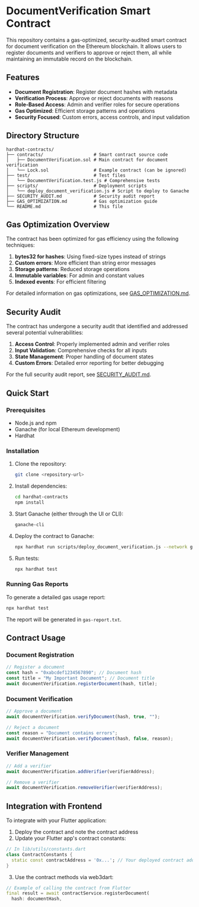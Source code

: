 # DocumentVerification Smart Contract

This repository contains a gas-optimized, security-audited smart contract for document verification on the Ethereum blockchain. It allows users to register documents and verifiers to approve or reject them, all while maintaining an immutable record on the blockchain.

## Features

- **Document Registration**: Register document hashes with metadata
- **Verification Process**: Approve or reject documents with reasons
- **Role-Based Access**: Admin and verifier roles for secure operations
- **Gas Optimized**: Efficient storage patterns and operations
- **Security Focused**: Custom errors, access controls, and input validation

## Directory Structure

```
hardhat-contracts/
├── contracts/                   # Smart contract source code
│   ├── DocumentVerification.sol # Main contract for document verification
│   └── Lock.sol                 # Example contract (can be ignored)
├── test/                        # Test files
│   └── DocumentVerification.test.js # Comprehensive tests
├── scripts/                     # Deployment scripts
│   └── deploy_document_verification.js # Script to deploy to Ganache
├── SECURITY_AUDIT.md            # Security audit report
├── GAS_OPTIMIZATION.md          # Gas optimization guide
└── README.md                    # This file
```

## Gas Optimization Overview

The contract has been optimized for gas efficiency using the following techniques:

1. **bytes32 for hashes**: Using fixed-size types instead of strings
2. **Custom errors**: More efficient than string error messages
3. **Storage patterns**: Reduced storage operations
4. **Immutable variables**: For admin and constant values
5. **Indexed events**: For efficient filtering

For detailed information on gas optimizations, see [GAS_OPTIMIZATION.md](./GAS_OPTIMIZATION.md).

## Security Audit

The contract has undergone a security audit that identified and addressed several potential vulnerabilities:

1. **Access Control**: Properly implemented admin and verifier roles
2. **Input Validation**: Comprehensive checks for all inputs
3. **State Management**: Proper handling of document states
4. **Custom Errors**: Detailed error reporting for better debugging

For the full security audit report, see [SECURITY_AUDIT.md](./SECURITY_AUDIT.md).

## Quick Start

### Prerequisites

- Node.js and npm
- Ganache (for local Ethereum development)
- Hardhat

### Installation

1. Clone the repository:
   ```bash
   git clone <repository-url>
   ```

2. Install dependencies:
   ```bash
   cd hardhat-contracts
   npm install
   ```

3. Start Ganache (either through the UI or CLI):
   ```bash
   ganache-cli
   ```

4. Deploy the contract to Ganache:
   ```bash
   npx hardhat run scripts/deploy_document_verification.js --network ganache
   ```

5. Run tests:
   ```bash
   npx hardhat test
   ```

### Running Gas Reports

To generate a detailed gas usage report:

```bash
npx hardhat test
```

The report will be generated in `gas-report.txt`.

## Contract Usage

### Document Registration

```javascript
// Register a document
const hash = "0xabcdef1234567890"; // Document hash
const title = "My Important Document"; // Document title
await documentVerification.registerDocument(hash, title);
```

### Document Verification

```javascript
// Approve a document
await documentVerification.verifyDocument(hash, true, "");

// Reject a document
const reason = "Document contains errors";
await documentVerification.verifyDocument(hash, false, reason);
```

### Verifier Management

```javascript
// Add a verifier
await documentVerification.addVerifier(verifierAddress);

// Remove a verifier
await documentVerification.removeVerifier(verifierAddress);
```

## Integration with Frontend

To integrate with your Flutter application:

1. Deploy the contract and note the contract address
2. Update your Flutter app's contract constants:

```dart
// In lib/utils/constants.dart
class ContractConstants {
  static const contractAddress = '0x...'; // Your deployed contract address
}
```

3. Use the contract methods via web3dart:

```dart
// Example of calling the contract from Flutter
final result = await contractService.registerDocument(
  hash: documentHash, 